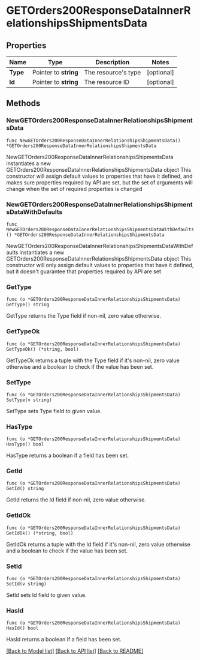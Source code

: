 # GETOrders200ResponseDataInnerRelationshipsShipmentsData

## Properties

Name | Type | Description | Notes
------------ | ------------- | ------------- | -------------
**Type** | Pointer to **string** | The resource&#39;s type | [optional] 
**Id** | Pointer to **string** | The resource ID | [optional] 

## Methods

### NewGETOrders200ResponseDataInnerRelationshipsShipmentsData

`func NewGETOrders200ResponseDataInnerRelationshipsShipmentsData() *GETOrders200ResponseDataInnerRelationshipsShipmentsData`

NewGETOrders200ResponseDataInnerRelationshipsShipmentsData instantiates a new GETOrders200ResponseDataInnerRelationshipsShipmentsData object
This constructor will assign default values to properties that have it defined,
and makes sure properties required by API are set, but the set of arguments
will change when the set of required properties is changed

### NewGETOrders200ResponseDataInnerRelationshipsShipmentsDataWithDefaults

`func NewGETOrders200ResponseDataInnerRelationshipsShipmentsDataWithDefaults() *GETOrders200ResponseDataInnerRelationshipsShipmentsData`

NewGETOrders200ResponseDataInnerRelationshipsShipmentsDataWithDefaults instantiates a new GETOrders200ResponseDataInnerRelationshipsShipmentsData object
This constructor will only assign default values to properties that have it defined,
but it doesn't guarantee that properties required by API are set

### GetType

`func (o *GETOrders200ResponseDataInnerRelationshipsShipmentsData) GetType() string`

GetType returns the Type field if non-nil, zero value otherwise.

### GetTypeOk

`func (o *GETOrders200ResponseDataInnerRelationshipsShipmentsData) GetTypeOk() (*string, bool)`

GetTypeOk returns a tuple with the Type field if it's non-nil, zero value otherwise
and a boolean to check if the value has been set.

### SetType

`func (o *GETOrders200ResponseDataInnerRelationshipsShipmentsData) SetType(v string)`

SetType sets Type field to given value.

### HasType

`func (o *GETOrders200ResponseDataInnerRelationshipsShipmentsData) HasType() bool`

HasType returns a boolean if a field has been set.

### GetId

`func (o *GETOrders200ResponseDataInnerRelationshipsShipmentsData) GetId() string`

GetId returns the Id field if non-nil, zero value otherwise.

### GetIdOk

`func (o *GETOrders200ResponseDataInnerRelationshipsShipmentsData) GetIdOk() (*string, bool)`

GetIdOk returns a tuple with the Id field if it's non-nil, zero value otherwise
and a boolean to check if the value has been set.

### SetId

`func (o *GETOrders200ResponseDataInnerRelationshipsShipmentsData) SetId(v string)`

SetId sets Id field to given value.

### HasId

`func (o *GETOrders200ResponseDataInnerRelationshipsShipmentsData) HasId() bool`

HasId returns a boolean if a field has been set.


[[Back to Model list]](../README.md#documentation-for-models) [[Back to API list]](../README.md#documentation-for-api-endpoints) [[Back to README]](../README.md)


